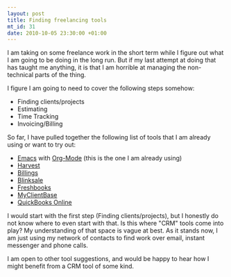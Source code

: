 ```yaml
--- 
layout: post
title: Finding freelancing tools
mt_id: 31
date: 2010-10-05 23:30:00 +01:00
---
```

I am taking on some freelance work in the short term while I figure out what I am going to be doing in the long run.  But if my last attempt at doing that has taught me anything, it is that I am horrible at managing the non-technical parts of the thing.

I figure I am going to need to cover the following steps somehow:

* Finding clients/projects
* Estimating
* Time Tracking
* Invoicing/Billing

So far, I have pulled together the following list of tools that I am already using or want to try out:

* [Emacs](http://www.gnu.org/software/emacs/) with [Org-Mode](http://orgmode.org) (this is the one I am already using)
* [Harvest](http://www.getharvest.com/)
* [Billings](http://www.marketcircle.com/billings/)
* [Blinksale](http://blinksale.com/)
* [Freshbooks](http://www.freshbooks.com/)
* [MyClientBase](http://www.myclientbase.com/)
* [QuickBooks Online](http://quickbooksonline.intuit.com/)

I would start with the first step (Finding clients/projects), but I honestly do not know where to even start with that.  Is this where "CRM" tools come into play?  My understanding of that space is vague at best.  As it stands now, I am just using my network of contacts to find work over email, instant messenger and phone calls.

I am open to other tool suggestions, and would be happy to hear how I might benefit from a CRM tool of some kind. 
